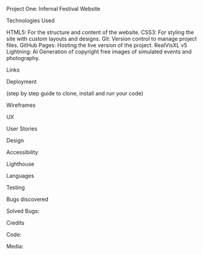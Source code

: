 Project One: Infernal Festival Website

Technologies Used

HTML5: For the structure and content of the website.
CSS3: For styling the site with custom layouts and designs.
Git: Version control to manage project files.
GitHub Pages: Hosting the live version of the project.
RealVisXL v5 Lightning: AI Generation of copyright free images of simulated events and photography.

Links

Deployment

(step by step guide to clone, install and run your code)

Wireframes

UX 

User Stories

Design

Accessibility

Lighthouse

Languages

Testing

Bugs discovered

Solved Bugs:

Credits

Code:

Media: